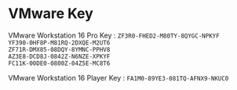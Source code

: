 # VMware Key
VMware Workstation 16 Pro Key :
```ZF3R0-FHED2-M80TY-8QYGC-NPKYF```<br>
```YF390-0HF8P-M81RQ-2DXQE-M2UT6```<br>
```ZF71R-DMX85-08DQY-8YMNC-PPHV8```<br>
```AZ3E8-DCD8J-0842Z-N6NZE-XPKYF```<br>
```FC11K-00DE0-0800Z-04Z5E-MC8T6```<br>

VMware Workstation 16 Player Key :
```FA1M0-89YE3-081TQ-AFNX9-NKUC0```<br>
